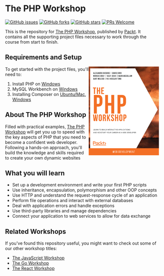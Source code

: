 # The PHP Workshop
[![GitHub issues](https://img.shields.io/github/issues/PacktWorkshops/The-PHP-Workshop.svg)](https://github.com/PacktWorkshops/The-PHP-Workshop/issues)
[![GitHub forks](https://img.shields.io/github/forks/PacktWorkshops/The-PHP-Workshop.svg)](https://github.com/PacktWorkshops/The-PHP-Workshop/network)
[![GitHub stars](https://img.shields.io/github/stars/PacktWorkshops/The-PHP-Workshop.svg)](https://github.com/PacktWorkshops/The-PHP-Workshop/stargazers)
[![PRs Welcome](https://img.shields.io/badge/PRs-welcome-brightgreen.svg)](https://github.com/PacktWorkshops/The-PHP-Workshop/pulls)

This is the repository for [The PHP Workshop](https://www.amazon.com/PHP-Workshop-Interactive-Approach-Learning-ebook/dp/B07ZKDVTM4/ref=sr_1_1?dchild=1&keywords=The%20PHP%20Workshop&qid=1611064737&s=books&sr=1-1&utm_source=github&utm_medium=repository&utm_campaign=9781838648916&utm_term=PHP&utm_content=The%20PHP%20Workshop), published by [Packt](https://www.packtpub.com/?utm_source=github). It contains all the supporting project files necessary to work through the course from start to finish.

## Requirements and Setup
<a href="https://www.amazon.com/PHP-Workshop-Interactive-Approach-Learning-ebook/dp/B07ZKDVTM4/ref=sr_1_1?dchild=1&keywords=The%20PHP%20Workshop&qid=1611064737&s=books&sr=1-1&utm_source=github&utm_medium=repository&utm_campaign=9781838648916&utm_term=PHP&utm_content=The%20PHP%20Workshop"><img src="https://github.com/PacktWorkshops/Workshop-Covers/blob/master/The%20PHP%20Workshop.png" alt="The PHP Workshop" height="290px" width="230px" align="right" this.target="_blank"></a>

To get started with the project files, you'll need to:
1. Install PHP on [Windows](https://windows.php.net/download/)
2. MySQL Workbench on [Windows](https://dev.mysql.com/downloads/installer/)
3. Installing Composer on [Ubuntu/Mac](https://getcomposer.org/download/), [Windows](https://getcomposer.org/Composer-Setup.exe)

## About The PHP Workshop
Filled with practical examples, [The PHP Workshop](https://www.amazon.com/PHP-Workshop-Interactive-Approach-Learning-ebook/dp/B07ZKDVTM4/ref=sr_1_1?dchild=1&keywords=The%20PHP%20Workshop&qid=1611064737&s=books&sr=1-1&utm_source=github&utm_medium=repository&utm_campaign=9781838648916&utm_term=PHP&utm_content=The%20PHP%20Workshop) will get you up to speed with the key aspects of PHP that you need to become a confident web developer. Following a hands-on approach, you'll build the knowledge and skills required to create your own dynamic websites

## What you will learn
* Set up a development environment and write your first PHP scripts 
* Use inheritance, encapsulation, polymorphism and other OOP concepts 
* Use HTTP and understand the request-response cycle of an application 
* Perform file operations and interact with external databases 
* Deal with application errors and handle exceptions 
* Use third-party libraries and manage dependencies
* Connect your application to web services to allow for data exchange

## Related Workshops
If you've found this repository useful, you might want to check out some of our other workshop titles:
* [The JavaScript Workshop](https://www.amazon.com/JavaScript-Workshop-Interactive-Approach-Learning-ebook/dp/B0824584WF/ref=sr_1_1?dchild=1&keywords=The%20JavaScript%20Workshop&qid=1611056880&sr=8-1&utm_source=GitHub&utm_medium=Repository&utm_campaign=9781838641917&utm_term=JavaScript&utm_content=The%20JavaScript%20Workshop)
* [The Go Workshop](https://www.amazon.com/Go-Workshop-Interactive-Approach-Learning-dp-1838647945/dp/1838647945/ref=mt_other?_encoding=UTF8&me=&qid=1611061203&utm_source=github&utm_medium=repository&utm_campaign=9781838647940&utm_term=Go&utm_content=The%20Go%20Workshop)
* [The React Workshop](https://www.amazon.com/React-Workshop-Interactive-Approach-Learning-ebook/dp/B082VG6JCL/ref=sr_1_1?dchild=1&keywords=The%20React%20Workshop&qid=1611056710&sr=8-1&utm_source=GitHub&utm_medium=Repository&utm_campaign=9781838645564&utm_term=React&utm_content=The%20React%20Workshop)




